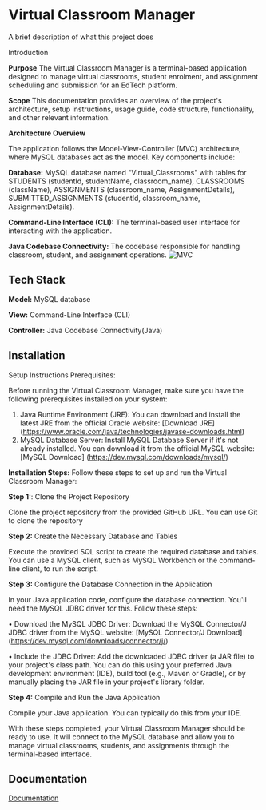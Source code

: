 

# Virtual Classroom Manager


A brief description of what this project does 

Introduction

**Purpose**
The Virtual Classroom Manager is a terminal-based application designed to manage virtual classrooms, student enrolment, and assignment scheduling and submission for an EdTech platform.

**Scope**
This documentation provides an overview of the project's architecture, setup instructions, usage guide, code structure, functionality, and other relevant information.

**Architecture Overview**


The application follows the Model-View-Controller (MVC) architecture, where MySQL databases act as the model. Key components include:

**Database:** MySQL database named "Virtual_Classrooms" with tables for STUDENTS (studentId, studentName, classroom_name), CLASSROOMS (className), ASSIGNMENTS (classroom_name, AssignmentDetails), SUBMITTED_ASSIGNMENTS (studentId, classroom_name, AssignmentDetails).

**Command-Line Interface (CLI):** The terminal-based user interface for interacting with the application.

**Java Codebase Connectivity:** The codebase responsible for handling classroom, student, and assignment operations.
![MVC](https://github.com/BassammaKorvi/Virtual-Classroom-Manager/assets/96287096/f6980bf5-51a6-4160-82ac-e1fca11fc910)


## Tech Stack

**Model:** MySQL database

**View:** Command-Line Interface (CLI)

**Controller:** Java Codebase Connectivity(Java)


## Installation


Setup Instructions Prerequisites:

Before running the Virtual Classroom Manager, make sure you have the following prerequisites installed on your system:
1. Java Runtime Environment (JRE): You can download and install the latest JRE from the official Oracle website: [Download JRE] (https://www.oracle.com/java/technologies/javase-downloads.html)
2. MySQL Database Server: Install MySQL Database Server if it's not already installed. You can download it from the official MySQL website: [MySQL Download] (https://dev.mysql.com/downloads/mysql/)


**Installation Steps:**
Follow these steps to set up and run the Virtual Classroom Manager:


**Step 1:**: Clone the Project Repository


Clone the project repository from the provided GitHub URL. You can use Git to clone the repository


**Step 2:** Create the Necessary Database and Tables


Execute the provided SQL script to create the required database and tables. You can use a MySQL client, such as MySQL Workbench or the command-line client, to run the script. 


**Step 3:** Configure the Database Connection in the Application


In your Java application code, configure the database connection. You'll need the MySQL JDBC driver for this. Follow these steps:


•   Download the MySQL JDBC Driver: Download the MySQL Connector/J JDBC driver from the MySQL website: [MySQL Connector/J Download] (https://dev.mysql.com/downloads/connector/j/)


•   Include the JDBC Driver: Add the downloaded JDBC driver (a JAR file) to your project's class path. You can do this using your preferred Java development environment (IDE), build tool (e.g., Maven or Gradle), or by manually placing the JAR file in your project's library folder.


**Step 4:** Compile and Run the Java Application


Compile your Java application. You can typically do this from your IDE.


With these steps completed, your Virtual Classroom Manager should be ready to use. It will connect to the MySQL database and allow you to manage virtual classrooms, students, and assignments through the terminal-based interface.




## Documentation


[Documentation](https://docs.google.com/document/d/1ipXvEyoQMqGD8bC6IH0ehQmcJJaKV4sT/edit?usp=sharing&ouid=109254172910611221108&rtpof=true&sd=true
)



